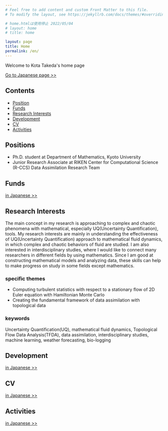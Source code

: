 ```yaml
---
# Feel free to add content and custom Front Matter to this file.
# To modify the layout, see https://jekyllrb.com/docs/themes/#overriding-theme-defaults

# home.htmlは使用停止 2022/05/04
# layout: home
# title: home

layout: page
title: Home
permalink: /en/
---
```

Welcome to Kota Takeda's home page

[Go to Japanese page >>](/)

## Contents
- [Position](#position)
- [Funds](#Funds)
- [Research Interests](#research-interests)
- [Development](#development)
- [CV](#CV)
- [Activities](#activities)

## Positions
- Ph.D. student at Department of Mathematics, Kyoto University
- Junior Research Associate at RIKEN Center for Computational Science (R-CCS) Data Assimilation Research Team

<!-- ## 業績 -->

## Funds
[in Japanese >>](/#研究費など)

## Research Interests
The main concept in my research is approaching to complex and chaotic phenomena with mathematical, especially UQ(Uncertainty Quantification), tools.
My research interests are mainly in understanding the effectiveness of UQ(Uncertainty Quantification) approach to mathematical fluid dynamics, in which complex and chaotic behaviors of fluid are studied.
I am also interested in interdisciplinary studies, where I would like to connect many researchers in different fields by using mathematics. Since I am good at constructing mathematical models and analyzing data, these skills can help to make progress on study in some fields except mathematics.

### specific themes
- Computing turbulent statistics with respect to a stationary flow of 2D Euler equation with Hamiltonian Monte Carlo
- Creating the fundamental framework of data assimilation with topological data

### keywords
Uncertainty Quantification(UQ), mathematical fluid dynamics, Topological Flow Data Analysis(TFDA), data assimilation, interdisciplinary studies, machine learning, weather forecasting, bio-logging

## Development
[in Japanese >>](/#開発)

## CV
[in Japanese >>](/#履歴)

## Activities
[in Japanese >>](/#活動)
